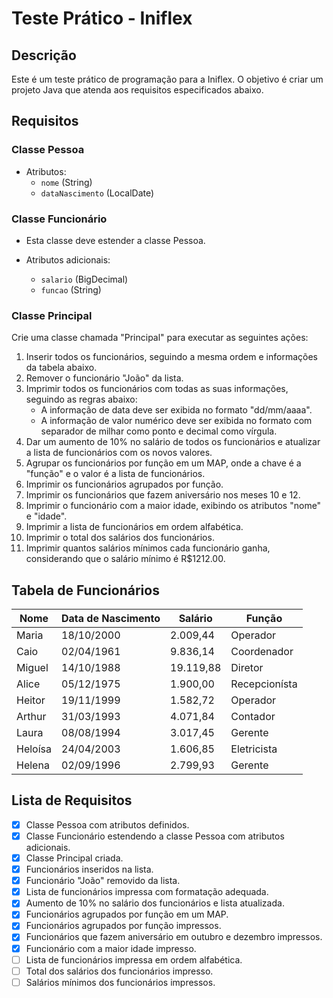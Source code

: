 # Teste Prático - Iniflex

## Descrição

Este é um teste prático de programação para a Iniflex. O objetivo é criar um projeto Java que atenda aos requisitos especificados abaixo.

## Requisitos

### Classe Pessoa

- Atributos:
  - `nome` (String)
  - `dataNascimento` (LocalDate)

### Classe Funcionário

- Esta classe deve estender a classe Pessoa.

- Atributos adicionais:
  - `salario` (BigDecimal)
  - `funcao` (String)

### Classe Principal

Crie uma classe chamada "Principal" para executar as seguintes ações:

1. Inserir todos os funcionários, seguindo a mesma ordem e informações da tabela abaixo.
2. Remover o funcionário "João" da lista.
3. Imprimir todos os funcionários com todas as suas informações, seguindo as regras abaixo:
   - A informação de data deve ser exibida no formato "dd/mm/aaaa".
   - A informação de valor numérico deve ser exibida no formato com separador de milhar como ponto e decimal como vírgula.
4. Dar um aumento de 10% no salário de todos os funcionários e atualizar a lista de funcionários com os novos valores.
5. Agrupar os funcionários por função em um MAP, onde a chave é a "função" e o valor é a lista de funcionários.
6. Imprimir os funcionários agrupados por função.
7. Imprimir os funcionários que fazem aniversário nos meses 10 e 12.
8. Imprimir o funcionário com a maior idade, exibindo os atributos "nome" e "idade".
9. Imprimir a lista de funcionários em ordem alfabética.
10. Imprimir o total dos salários dos funcionários.
11. Imprimir quantos salários mínimos cada funcionário ganha, considerando que o salário mínimo é R$1212.00.

## Tabela de Funcionários

| Nome      | Data de Nascimento | Salário   | Função    
| --------- | ------------------ | --------- | --------- 
|Maria      | 18/10/2000         | 2.009,44  | Operador  
|Caio       | 02/04/1961         | 9.836,14  | Coordenador 
|Miguel     | 14/10/1988         | 19.119,88 | Diretor   
|Alice      | 05/12/1975         | 1.900,00  | Recepcionísta 
|Heitor     | 19/11/1999         | 1.582,72  | Operador  
|Arthur     | 31/03/1993         | 4.071,84  | Contador  
|Laura      | 08/08/1994         | 3.017,45  | Gerente   
|Heloísa    | 24/04/2003         | 1.606,85  | Eletricista 
|Helena     | 02/09/1996         | 2.799,93  | Gerente  

## Lista de Requisitos

- [x] Classe Pessoa com atributos definidos.
- [x] Classe Funcionário estendendo a classe Pessoa com atributos adicionais.
- [x] Classe Principal criada.
- [x] Funcionários inseridos na lista.
- [x] Funcionário "João" removido da lista.
- [x] Lista de funcionários impressa com formatação adequada.
- [x] Aumento de 10% no salário dos funcionários e lista atualizada.
- [x] Funcionários agrupados por função em um MAP.
- [x] Funcionários agrupados por função impressos.
- [x] Funcionários que fazem aniversário em outubro e dezembro impressos.
- [x] Funcionário com a maior idade impresso.
- [ ] Lista de funcionários impressa em ordem alfabética.
- [ ] Total dos salários dos funcionários impresso.
- [ ] Salários mínimos dos funcionários impressos.
